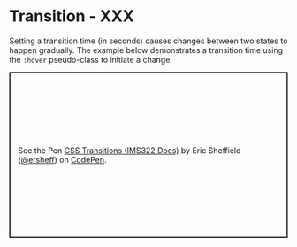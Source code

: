 # Transition - XXX

Setting a transition time (in seconds) causes changes between two states to happen gradually. The example below demonstrates a transition time using the `:hover` pseudo-class to initiate a change.

<p class="codepen" data-height="300" data-default-tab="html,result" data-slug-hash="qBgevZq" data-editable="true" data-user="ersheff" style="height: 300px; box-sizing: border-box; display: flex; align-items: center; justify-content: center; border: 2px solid; margin: 1em 0; padding: 1em;">
  <span>See the Pen <a href="https://codepen.io/ersheff/pen/qBgevZq">
  CSS Transitions (IMS322 Docs)</a> by Eric Sheffield (<a href="https://codepen.io/ersheff">@ersheff</a>)
  on <a href="https://codepen.io">CodePen</a>.</span>
</p>
<script async src="https://cpwebassets.codepen.io/assets/embed/ei.js"></script>
